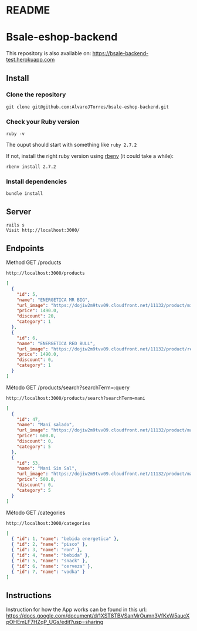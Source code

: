 # README

# Bsale-eshop-backend

This repository is also available on: https://bsale-backend-test.herokuapp.com

## Install

### Clone the repository

```shell
git clone git@github.com:AlvaroJTorres/bsale-eshop-backend.git
```

### Check your Ruby version

```shell
ruby -v
```

The ouput should start with something like `ruby 2.7.2`

If not, install the right ruby version using [rbenv](https://github.com/rbenv/rbenv) (it could take a while):

```shell
rbenv install 2.7.2
```

### Install dependencies

```shell
bundle install
```

## Server

```shell
rails s
Visit http://localhost:3000/
```

## Endpoints

Method GET /products

```shell
http://localhost:3000/products
```

```json
[
  {
    "id": 5,
    "name": "ENERGETICA MR BIG",
    "url_image": "https://dojiw2m9tvv09.cloudfront.net/11132/product/misterbig3308256.jpg",
    "price": 1490.0,
    "discount": 20,
    "category": 1
  },
  {
    "id": 6,
    "name": "ENERGETICA RED BULL",
    "url_image": "https://dojiw2m9tvv09.cloudfront.net/11132/product/redbull8381.jpg",
    "price": 1490.0,
    "discount": 0,
    "category": 1
  }
]
```

Método GET /products/search?searchTerm=:query

```shell
http://localhost:3000/products/search?searchTerm=mani
```

```json
[
  {
    "id": 47,
    "name": "Maní salado",
    "url_image": "https://dojiw2m9tvv09.cloudfront.net/11132/product/manisaladomp4415.jpg",
    "price": 600.0,
    "discount": 0,
    "category": 5
  },
  {
    "id": 53,
    "name": "Mani Sin Sal",
    "url_image": "https://dojiw2m9tvv09.cloudfront.net/11132/product/manisinsalmp6988.jpg",
    "price": 500.0,
    "discount": 0,
    "category": 5
  }
]
```

Método GET /categories

```shell
http://localhost:3000/categories
```

```json
[
  { "id": 1, "name": "bebida energetica" },
  { "id": 2, "name": "pisco" },
  { "id": 3, "name": "ron" },
  { "id": 4, "name": "bebida" },
  { "id": 5, "name": "snack" },
  { "id": 6, "name": "cerveza" },
  { "id": 7, "name": "vodka" }
]
```

## Instructions

Instruction for how the App works can be found in this url: https://docs.google.com/document/d/1XST8TBVSanMrOumn3VfKxW5aucXpOHEmLF7HZqP_UGs/edit?usp=sharing
